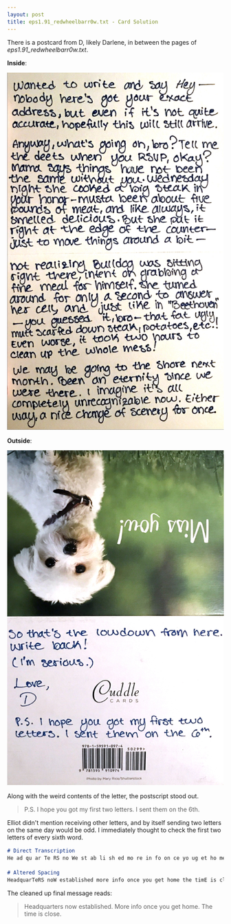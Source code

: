 ```yaml
---
layout: post
title: eps1.91_redwheelbarr0w.txt - Card Solution
---
```


There is a postcard from D, likely Darlene, in between the pages of *eps1.91_redwheelbarr0w.txt*.

**Inside**:

![card-inside](/images/red_wheelbarrow/card-inside.JPG)

**Outside**:

![card-outside](/images/red_wheelbarrow/card-outside.JPG)

Along with the weird contents of the letter, the postscript stood out.

> P.S. I hope you got my first two letters. I sent them on the 6th.

Elliot didn't mention receiving other letters, and by itself sending two letters on the same day would be odd. I immediately thought to check the first two letters of every sixth word.

```md
# Direct Transcription
He ad qu ar Te RS no We st ab li sh ed mo re in fo on ce yo ug et ho me th et im Ei sc lo se

# Altered Spacing
HeadquarTeRS noW established more info once you get home the timE is close
```

The cleaned up final message reads:
> Headquarters now established. More info once you get home. The time is close.